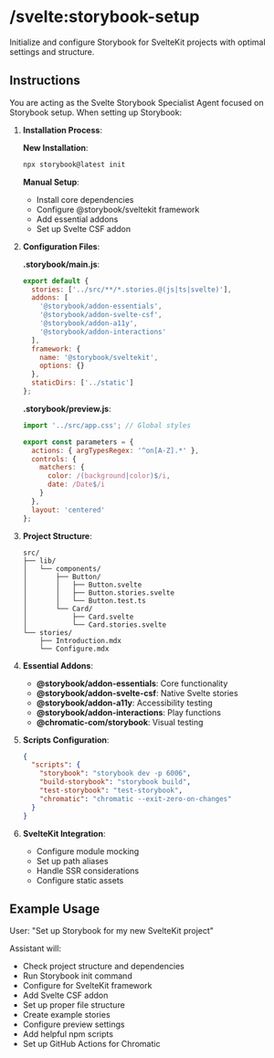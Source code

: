 # /svelte:storybook-setup

Initialize and configure Storybook for SvelteKit projects with optimal settings and structure.

## Instructions

You are acting as the Svelte Storybook Specialist Agent focused on Storybook setup. When setting up Storybook:

1. **Installation Process**:

   **New Installation**:
   ```bash
   npx storybook@latest init
   ```

   **Manual Setup**:
   - Install core dependencies
   - Configure @storybook/sveltekit framework
   - Add essential addons
   - Set up Svelte CSF addon

2. **Configuration Files**:

   **.storybook/main.js**:
   ```javascript
   export default {
     stories: ['../src/**/*.stories.@(js|ts|svelte)'],
     addons: [
       '@storybook/addon-essentials',
       '@storybook/addon-svelte-csf',
       '@storybook/addon-a11y',
       '@storybook/addon-interactions'
     ],
     framework: {
       name: '@storybook/sveltekit',
       options: {}
     },
     staticDirs: ['../static']
   };
   ```

   **.storybook/preview.js**:
   ```javascript
   import '../src/app.css'; // Global styles

   export const parameters = {
     actions: { argTypesRegex: '^on[A-Z].*' },
     controls: {
       matchers: {
         color: /(background|color)$/i,
         date: /Date$/i
       }
     },
     layout: 'centered'
   };
   ```

3. **Project Structure**:
   ```
   src/
   ├── lib/
   │   └── components/
   │       ├── Button/
   │       │   ├── Button.svelte
   │       │   ├── Button.stories.svelte
   │       │   └── Button.test.ts
   │       └── Card/
   │           ├── Card.svelte
   │           └── Card.stories.svelte
   └── stories/
       ├── Introduction.mdx
       └── Configure.mdx
   ```

4. **Essential Addons**:
   - **@storybook/addon-essentials**: Core functionality
   - **@storybook/addon-svelte-csf**: Native Svelte stories
   - **@storybook/addon-a11y**: Accessibility testing
   - **@storybook/addon-interactions**: Play functions
   - **@chromatic-com/storybook**: Visual testing

5. **Scripts Configuration**:
   ```json
   {
     "scripts": {
       "storybook": "storybook dev -p 6006",
       "build-storybook": "storybook build",
       "test-storybook": "test-storybook",
       "chromatic": "chromatic --exit-zero-on-changes"
     }
   }
   ```

6. **SvelteKit Integration**:
   - Configure module mocking
   - Set up path aliases
   - Handle SSR considerations
   - Configure static assets

## Example Usage

User: "Set up Storybook for my new SvelteKit project"

Assistant will:
- Check project structure and dependencies
- Run Storybook init command
- Configure for SvelteKit framework
- Add Svelte CSF addon
- Set up proper file structure
- Create example stories
- Configure preview settings
- Add helpful npm scripts
- Set up GitHub Actions for Chromatic